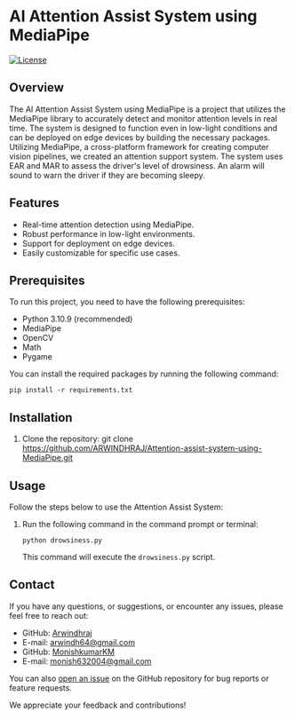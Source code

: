# AI Attention Assist System using MediaPipe

[![License](https://img.shields.io/badge/license-MIT-blue.svg)](LICENSE)

## Overview

The AI Attention Assist System using MediaPipe is a project that utilizes the MediaPipe library to accurately detect and monitor attention levels in real time. The system is designed to function even in low-light conditions and can be deployed on edge devices by building the necessary packages. Utilizing MediaPipe, a cross-platform framework for creating computer vision pipelines, we created an attention support system. The system uses EAR and MAR to assess the driver's level of drowsiness. An alarm will sound to warn the driver if they are becoming sleepy.

## Features
- Real-time attention detection using MediaPipe.
- Robust performance in low-light environments.
- Support for deployment on edge devices.
- Easily customizable for specific use cases.

## Prerequisites
To run this project, you need to have the following prerequisites:

- Python 3.10.9 (recommended)
- MediaPipe
- OpenCV
- Math
- Pygame

You can install the required packages by running the following command:

```shell
pip install -r requirements.txt
```

## Installation
1. Clone the repository:
   git clone https://github.com/ARWINDHRAJ/Attention-assist-system-using-MediaPipe.git

## Usage
Follow the steps below to use the Attention Assist System:

1. Run the following command in the command prompt or terminal:
   ```shell
   python drowsiness.py
   ```
   This command will execute the `drowsiness.py` script.

## Contact
If you have any questions, or suggestions, or encounter any issues, please feel free to reach out:

- GitHub: [Arwindhraj](https://github.com/Arwindhraj)
- E-mail: [arwindh64@gmail.com](arwindh64@gmail.com)
- GitHub: [MonishkumarKM](https://github.com/MonishkumarKM)
- E-mail: [monish632004@gmail.com](monish632004@gmail.com)

You can also [open an issue](https://github.com/ARWINDHRAJ/Attention-assist-system-using-MediaPipe/issues) on the GitHub repository for bug reports or feature requests.

We appreciate your feedback and contributions!
